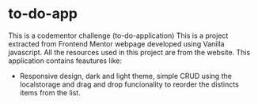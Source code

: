 # to-do-app
This is a codementor challenge (to-do-application)
This is a project extracted from Frontend Mentor webpage developed using Vanilla javascript. All the resources used in this project are from the website.
This application contains feautures like:
- Responsive design, dark and light theme, simple CRUD using the localstorage and drag and drop funcionality to reorder the distincts items from the list.
